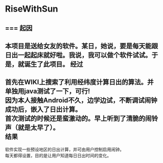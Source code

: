 # RiseWithSun
===
起因
---
本项目是送给女友的软件。某日，她说，要是每天能跟日出一起起床就好啦。我说，我可以做个软件试试。于是，就诞生了此项目。
经过
---
首先在WIKI上搜索了利用经纬度计算日出的算法。并单独用java测试了一下，可行!<br>
因为本人接触Android不久，边学边试，不断调试闹钟成功后，嵌入了日出计算。<br>
首次测试的时候还是蛮激动的。早上听到了清脆的闹铃声（就是太早了）。<br>
结果
---
软件实现一些预设地区的日出计算，并可由用户控制启用闹钟。<br>
每天都得设置，目的是让用户知道每日日出时间的变化。
